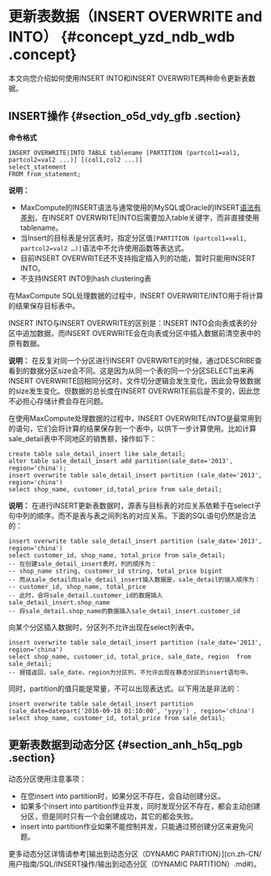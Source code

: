 # 更新表数据（INSERT OVERWRITE and INTO） {#concept_yzd_ndb_wdb .concept}

本文向您介绍如何使用INSERT INTO和INSERT OVERWRITE两种命令更新表数据。

## INSERT操作 {#section_o5d_vdy_gfb .section}

**命令格式**

```
INSERT OVERWRITE|INTO TABLE tablename [PARTITION (partcol1=val1, partcol2=val2 ...)] [(col1,col2 ...)]
select_statement
FROM from_statement;
```

**说明：** 

-   MaxCompute的INSERT语法与通常使用的MySQL或Oracle的INSERT[语法有差别](../../../../../cn.zh-CN/最佳实践/SQL/与标准SQL的主要区别及解决方法.md#)，在INSERT OVERWRITE|INTO后需要加入table关键字，而非直接使用tablename。
-   当Insert的目标表是分区表时，指定分区值`[PARTITION (partcol1=val1, partcol2=val2 …)]`语法中不允许使用函数等表达式。
-   目前INSERT OVERWRITE还不支持指定插入列的功能，暂时只能用INSERT INTO。
-   不支持INSERT INTO到hash clustering表

在MaxCompute SQL处理数据的过程中，INSERT OVERWRITE/INTO用于将计算的结果保存目标表中。

INSERT INTO与INSERT OVERWRITE的区别是：INSERT INTO会向表或表的分区中追加数据，而INSERT OVERWRITE会在向表或分区中插入数据前清空表中的原有数据。

**说明：** 在反复对同一个分区进行INSERT OVERWRITE的时候，通过DESCRIBE查看到的数据分区size会不同。这是因为从同一个表的同一个分区SELECT出来再INSERT OVERWRITE回相同分区时，文件切分逻辑会发生变化，因此会导致数据的size发生变化。但数据的总长度在INSERT OVERWRITE前后是不变的，因此您不必担心存储计费会存在问题。

在使用MaxCompute处理数据的过程中，INSERT OVERWRITE/INTO是最常用到的语句，它们会将计算的结果保存到一个表中，以供下一步计算使用。比如计算sale\_detail表中不同地区的销售额，操作如下：

```
create table sale_detail_insert like sale_detail;
alter table sale_detail_insert add partition(sale_date='2013', region='china');
insert overwrite table sale_detail_insert partition (sale_date='2013', region='china')
select shop_name, customer_id,total_price from sale_detail;
```

**说明：** 在进行INSERT更新表数据时，源表与目标表的对应关系依赖于在select子句中列的顺序，而不是表与表之间列名的对应关系。下面的SQL语句仍然是合法的：

```
insert overwrite table sale_detail_insert partition (sale_date='2013', region='china')
select customer_id, shop_name, total_price from sale_detail;
-- 在创建sale_detail_insert表时，列的顺序为：
-- shop_name string, customer_id string, total_price bigint
-- 而从sale_detail向sale_detail_insert插入数据是，sale_detail的插入顺序为：
-- customer_id, shop_name, total_price
-- 此时，会将sale_detail.customer_id的数据插入sale_detail_insert.shop_name
-- 将sale_detail.shop_name的数据插入sale_detail_insert.customer_id
```

向某个分区插入数据时，分区列不允许出现在select列表中。

```
insert overwrite table sale_detail_insert partition (sale_date='2013', region='china')
select shop_name, customer_id, total_price, sale_date, region  from sale_detail;
-- 报错返回，sale_date，region为分区列，不允许出现在静态分区的insert语句中。
```

同时，partition的值只能是常量，不可以出现表达式。以下用法是非法的：

```
insert overwrite table sale_detail_insert partition (sale_date=datepart('2016-09-18 01:10:00', 'yyyy') , region='china')
select shop_name, customer_id, total_price from sale_detail;
```

## 更新表数据到动态分区 {#section_anh_h5q_pgb .section}

动态分区使用注意事项：

-   在您insert into partition时，如果分区不存在，会自动创建分区。
-   如果多个insert into partition作业并发，同时发现分区不存在，都会主动创建分区，但是同时只有一个会创建成功，其它的都会失败。
-   insert into partition作业如果不能控制并发，只能通过预创建分区来避免问题。

更多动态分区详情请参考[输出到动态分区（DYNAMIC PARTITION）](cn.zh-CN/用户指南/SQL/INSERT操作/输出到动态分区（DYNAMIC PARTITION）.md#)。

